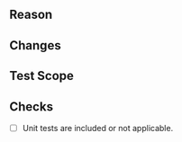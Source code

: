 Reason
--------------


Changes
--------------


Test Scope
--------------


Checks
--------------
- [ ] Unit tests are included or not applicable.
